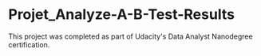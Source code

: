 # Projet_Analyze-A-B-Test-Results
This project was completed as part of Udacity's Data Analyst Nanodegree certification.
